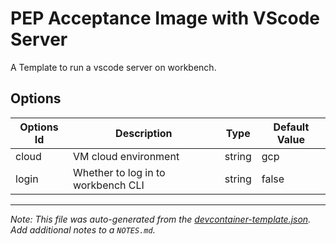 
# PEP Acceptance Image with VScode Server 

A Template to run a vscode server on workbench.

## Options

| Options Id | Description | Type | Default Value |
|-----|-----|-----|-----|
| cloud | VM cloud environment | string | gcp |
| login | Whether to log in to workbench CLI | string | false |



---

_Note: This file was auto-generated from the [devcontainer-template.json](https://github.com/verily-src/workbench-app-devcontainers/blob/main/src/vscode/devcontainer-template.json).  Add additional notes to a `NOTES.md`._

